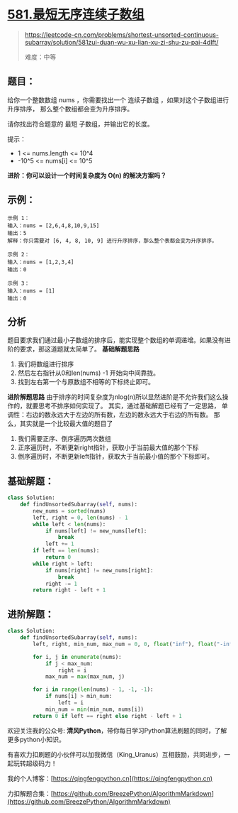 # [581.最短无序连续子数组](https://leetcode-cn.com/problems/shortest-unsorted-continuous-subarray/solution/581zui-duan-wu-xu-lian-xu-zi-shu-zu-pai-4dlft/)

> https://leetcode-cn.com/problems/shortest-unsorted-continuous-subarray/solution/581zui-duan-wu-xu-lian-xu-zi-shu-zu-pai-4dlft/
> 
> 难度：中等

## 题目：

给你一个整数数组 nums ，你需要找出一个 连续子数组 ，如果对这个子数组进行升序排序，
那么整个数组都会变为升序排序。

请你找出符合题意的 最短 子数组，并输出它的长度。

提示：
- 1 <= nums.length <= 10^4
- -10^5 <= nums[i] <= 10^5

**进阶：你可以设计一个时间复杂度为 O(n) 的解决方案吗？**

## 示例：

```
示例 1：
输入：nums = [2,6,4,8,10,9,15]
输出：5
解释：你只需要对 [6, 4, 8, 10, 9] 进行升序排序，那么整个表都会变为升序排序。

示例 2：
输入：nums = [1,2,3,4]
输出：0

示例 3：
输入：nums = [1]
输出：0
```

## 分析

题目要求我们通过最小子数组的排序后，能实现整个数组的单调递增。如果没有进阶的要求，那这道题就太简单了。
**基础解题思路**
1. 我们将数组进行排序
2. 然后左右指针从0和len(nums) -1 开始向中间靠拢。
3. 找到左右第一个与原数组不相等的下标终止即可。

**进阶解题思路**
由于排序的时间复杂度为nlog(n)所以显然进阶是不允许我们这么操作的，就要思考不排序如何实现了。
其实，通过基础解题已经有了一定思路，
单调性：右边的数永远大于左边的所有数，左边的数永远大于右边的所有数。
那么，其实就是一个比较最大值的题目了
1. 我们需要正序、倒序遍历两次数组
2. 正序遍历时，不断更新right指针，获取小于当前最大值的那个下标
3. 倒序遍历时，不断更新left指针，获取大于当前最小值的那个下标即可。
## 基础解题：
```python
class Solution:
    def findUnsortedSubarray(self, nums):
        new_nums = sorted(nums)
        left, right = 0, len(nums) - 1
        while left < len(nums):
            if nums[left] != new_nums[left]:
                break
            left += 1
        if left == len(nums):
            return 0
        while right > left:
            if nums[right] != new_nums[right]:
                break
            right -= 1
        return right - left + 1
```
## 进阶解题：

```python
class Solution:
    def findUnsortedSubarray(self, nums):
        left, right, min_num, max_num = 0, 0, float("inf"), float("-inf")

        for i, j in enumerate(nums):
            if j < max_num:
                right = i
            max_num = max(max_num, j)

        for i in range(len(nums) - 1, -1, -1):
            if nums[i] > min_num:
                left = i
            min_num = min(min_num, nums[i])
        return 0 if left == right else right - left + 1
```

欢迎关注我的公众号: **清风Python**，带你每日学习Python算法刷题的同时，了解更多python小知识。

有喜欢力扣刷题的小伙伴可以加我微信（King_Uranus）互相鼓励，共同进步，一起玩转超级码力！

我的个人博客：[https://qingfengpython.cn](https://qingfengpython.cn)

力扣解题合集：[https://github.com/BreezePython/AlgorithmMarkdown](https://github.com/BreezePython/AlgorithmMarkdown)


